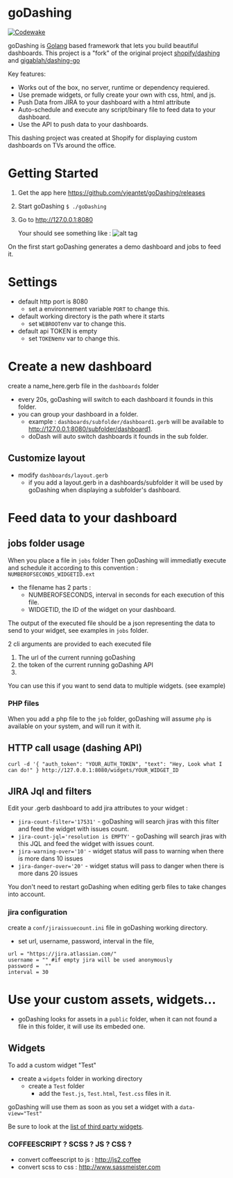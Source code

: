 goDashing
==========

[![Codewake](https://www.codewake.com/badges/ask_question_flat_square.svg)](https://www.codewake.com/p/godashing)

goDashing is [Golang][1] based framework that lets you build beautiful dashboards.
This project is a "fork" of the original project [shopify/dashing][2] and [gigablah/dashing-go][3]

Key features:

* Works out of the box, no server, runtime or dependency requiered.
* Use premade widgets, or fully create your own with css, html, and js.
* Push Data from JIRA to your dashboard with a html attribute
* Auto-schedule and execute any script/binary file to feed data to your dashboard.
* Use the API to push data to your dashboards.

This dashing project was created at Shopify for displaying custom dashboards on TVs around the office.

# Getting Started
1. Get the app here https://github.com/vjeantet/goDashing/releases
2. Start goDashing   ```$ ./goDashing```
3. Go to http://127.0.0.1:8080

	Your should see something like : 
	![alt tag](https://raw.githubusercontent.com/vjeantet/goDashing/master/screenshot.png)	


On the first start goDashing generates a demo dashboard and jobs to feed it.

# Settings
* default http port is 8080
	* set a environnement variable ```PORT``` to change this.
* default working directory is the path where it starts
	* set ```WEBROOT```env var to change this.
* default api TOKEN is empty
	* set ```TOKEN```env var to change this.


# Create a new dashboard
create a name_here.gerb file in the ```dashboards``` folder

* every 20s, goDashing will switch to each dashboard it founds in this folder.
* you can group your dashboard in a folder.
	* example : ```dashboards/subfolder/dashboard1.gerb```  will be available to http://127.0.0.1:8080/subfolder/dashboard1. 
	* doDash will auto switch dashboards it founds in the sub folder.

## Customize layout
* modify ```dashboards/layout.gerb```
	* if you add a layout.gerb in a dashboards/subfolder it will be used by goDashing when displaying a subfolder's dashboard.


# Feed data to your dashboard

## jobs folder usage
When you place a file in ```jobs``` folder Then goDashing will immediatly execute and schedule it according to this convention : ```NUMBEROFSECONDS_WIDGETID.ext```
* the filename has 2 parts :
	* NUMBEROFSECONDS,  interval in seconds for each execution of this file.
	* WIDGETID, the ID of the widget on your dashboard.

The output of the executed file should be a json representing the data to send to your widget, see examples in ```jobs``` folder.

2 cli arguments are provided to each executed file
1. The url of the current running goDashing
2. the token of the current running goDashing API
3. 
You can use this if you want to send data to multiple widgets. (see example)

### PHP files
When you add a php file to the ```job``` folder, goDashing will  assume ```php``` is available on your system, and will run it with it.

## HTTP call usage (dashing API)
```
curl -d '{ "auth_token": "YOUR_AUTH_TOKEN", "text": "Hey, Look what I can do!" } http://127.0.0.1:8080/widgets/YOUR_WIDGET_ID
```


## JIRA Jql and filters
Edit your .gerb dashboard to add jira attributes to your widget :

* ```jira-count-filter='17531'``` - goDashing will search jiras with this filter and feed the widget with issues count.
* ```jira-count-jql='resolution is EMPTY'``` - goDashing will search jiras with this JQL and feed the widget with issues count.
* ```jira-warning-over='10'``` - widget status will pass to warning when there is more dans 10 issues
* ```jira-danger-over='20'``` - widget status will pass to danger when there is more dans 20 issues

You don't need to restart goDashing when editing gerb files to take changes into account.

### jira configuration
create a ```conf/jiraissuecount.ini``` file in goDashing working directory.
* set url, username, password, interval in the file, 

```
url = "https://jira.atlassian.com/"
username = "" #if empty jira will be used anonymously
password =  ""
interval = 30
```


# Use your custom assets, widgets...
* goDashing looks for assets in a ```public``` folder, when it can not found a file in this folder, it will use its embeded one.

## Widgets
To add a custom widget "Test"
* create a ```widgets``` folder in working directory
	* create a ```Test``` folder
		* add the ```Test.js```, ```Test.html```, ```Test.css``` files in it.

goDashing will use them as soon as you set a widget with a ```data-view="Test"```

Be sure to look at the [list of third party widgets][4].


### COFFEESCRIPT ? SCSS ? JS ? CSS ?
* convert coffeescript to js : http://js2.coffee
* convert scss to css : http://www.sassmeister.com


[1]: http://golang.org
[2]: http://shopify.github.io/dashing
[3]: https://github.com/gigablah/dashing-go
[4]: https://github.com/Shopify/dashing/wiki/Additional-Widgets
